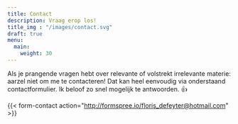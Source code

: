 ```yaml
---
title: Contact
description: Vraag erop los!
title_img : "/images/contact.svg"
draft: true
menu:
  main:
    weight: 30
---
```


Als je prangende vragen hebt over relevante of volstrekt irrelevante materie: aarzel niet om me te contacteren! Dat kan heel eenvoudig via onderstaand contactformulier. Ik beloof zo snel mogelijk te antwoorden. :thumbsup:

{{< form-contact action="http://formspree.io/floris_defeyter@hotmail.com" >}}
